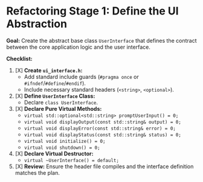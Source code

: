 # Refactoring Stage 1: Define the UI Abstraction                                                                                                                         
                                                                                                                                                                         
**Goal:** Create the abstract base class `UserInterface` that defines the contract between the core application logic and the user interface.                            
                                                                                                                                                                         
**Checklist:**                                                                                                                                                           
                                                                                                                                                                         
1.  [X] **Create `ui_interface.h`:**                                                                                                                                     
    *   Add standard include guards (`#pragma once` or `#ifndef`/`#define`/`#endif`).                                                                                    
    *   Include necessary standard headers (`<string>`, `<optional>`).                                                                                                   
2.  [X] **Define `UserInterface` Class:**                                                                                                                                
    *   Declare `class UserInterface`.                                                                                                                                   
3.  [X] **Declare Pure Virtual Methods:**                                                                                                                                
    *   `virtual std::optional<std::string> promptUserInput() = 0;`                                                                                                      
    *   `virtual void displayOutput(const std::string& output) = 0;`                                                                                                     
    *   `virtual void displayError(const std::string& error) = 0;`                                                                                                       
    *   `virtual void displayStatus(const std::string& status) = 0;`                                                                                                     
    *   `virtual void initialize() = 0;`                                                                                                                                 
    *   `virtual void shutdown() = 0;`                                                                                                                                   
4.  [X] **Declare Virtual Destructor:**                                                                                                                                  
    *   `virtual ~UserInterface() = default;`                                                                                                                            
5.  [X] **Review:** Ensure the header file compiles and the interface definition matches the plan.                                                                       
